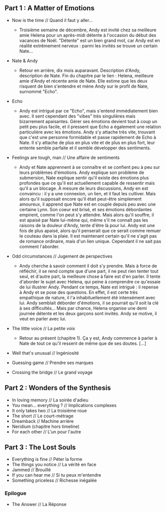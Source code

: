 ## Part 1 : A Matter of Emotions

 * Now is the time // Quand il faut y aller...
	* Troisième semaine de décembre, Andy est invité chez sa meilleure amie Helena pour un après-midi détente à l'occasion du début des vacances de Noël. "Détente" est un bien grand mot, car Andy est en réalité extrêmement nerveux : parmi les invités se trouve un certain Nate...

 * Nate & Andy
	* Retour en arrière, dix mois auparavant. Description d'Andy, description de Nate. Fin du chapitre par le lien : Helena, meilleure amie d'Andy et récente amie de Nate. Elle estime que les deux risquent de bien s'entendre et mène Andy sur le profil de Nate, surnommé "Echo".

 * Echo
	* Andy est intrigué par ce "Echo", mais s'entend immédiatement bien avec. Il sent cependant des "vibes" très singulières mais bizarrement apaisantes. Gérer ses émotions devient tout à coup un petit peu plus facile, et il pressent que Echo a également une relation particulière avec les émotions. Andy s'y attache très vite, trouvant que c'est une personne formidable et passe rapidement de Echo à Nate. Il s'y attache de plus en plus vite et de plus en plus fort, leur entente semble parfaite et il semble développer des sentiments.

 * Feelings are tough, man // Une affaire de sentiments
	* Andy et Nate apprennent à se connaître et se confient peu à peu sur leurs problèmes d'émotions. Andy explique son problème de submersion, Nate explique sentir qu'il existe des émotions plus profondes que ce qu'il est actuellement capable de ressentir mais qu'il a un blocage. À mesure de leurs discussions, Andy en est convaincu : il y a une connexion, un lien, et il faut les cultiver. Mais alors qu'il supposait encore qu'il était peut-être simplement amoureux, il apprend que Nate est en couple depuis peu avec une certaine Lynn. Son coeur est brisé, et ses émotions débordantes empirent, comme l'on peut s'y attendre. Mais alors qu'il souffre, il est apaisé par Nate lui-même qui, même s'il ne connaît pas les raisons de la douleur d'Andy, tente d'être là pour lui. Andy est une fois de plus apaisé, alors qu'il penserait que ce serait comme remuer le couteau dans la plaie. Il est maintenant certain qu'il ne s'agit pas de romance ordinaire, mais d'un lien unique. Cependant il ne sait pas comment l'aborder.

 * Odd circumstances // Jugement de perspectives
	* Andy cherche à savoir comment il doit s'y prendre. Mais à force de réfléchir, il se rend compte que d'une part, il ne peut rien tenter tout seul, et d'autre part, la meilleure chose à faire est d'en parler. Il tente d'aborder le sujet avec Helena, qui peine à comprendre ce qu'essaie de lui illustrer Andy. Pendant ce temps, Nate est intrigué : il repense à Andy et se pose des questions. En effet, il est certe très empathique de nature, il l'a inhabituellement été intensément avec lui. Andy semblait déborder d'émotions, il se pourrait qu'il soit la clé à ses difficultés... Mais par chance, Helena organise une demi journée détente et les deux garçons sont invités. Andy se motive, il veut en parler avec lui.

 * The little voice // La petite voix
	* Retour au présent (chapitre 1). Ça y est, Andy commence à parler à Nate de tout ce qu'il ressent de même que de ses doutes. [...]

 * Well that's unusual // Ingéniosité
 * Guessing game // Prendre ses marques
 * Crossing the bridge // Le grand voyage
 
## Part 2 : Wonders of the Synthesis

 * In loving memory // La soirée d'adieu
 * You mean... everything ? // Implications complexes
 * It only takes two // La troisième roue
 * The short // Le court-métrage 
 * Dreamback // Machine arrière
 * Neridium (chapitre hors timeline)
 * For each other // L'un pour l'autre
 
## Part 3 : The Lost Souls

 * Everything is fine // Péter la forme
 * The things you notice // La vérité en face
 * Jammed // Brouillé
 * If you can hear me // Si tu peux m'entendre
 * Something priceless // Richesse inégalée
 
### Epilogue

 * The Answer // La Réponse

